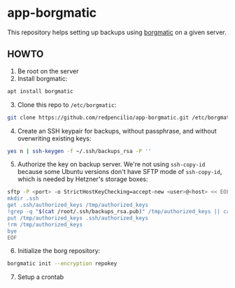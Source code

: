 # app-borgmatic

This repository helps setting up backups using [borgmatic](https://torsion.org/borgmatic/) on a given server.

## HOWTO

1. Be root on the server
2. Install borgmatic:
```sh
apt install borgmatic
```
3. Clone this repo to `/etc/borgmatic`:
```sh
git clone https://github.com/redpencilio/app-borgmatic.git /etc/borgmatic
```
4. Create an SSH keypair for backups, without passphrase, and without overwriting existing keys:
```sh
yes n | ssh-keygen -f ~/.ssh/backups_rsa -P ''
```
5. Authorize the key on backup server.
   We're not using `ssh-copy-id` because some Ubuntu versions don't have SFTP mode of
   `ssh-copy-id`, which is needed by Hetzner's storage boxes:
```sh
sftp -P <port> -o StrictHostKeyChecking=accept-new <user>@<host> << EOF
mkdir .ssh
get .ssh/authorized_keys /tmp/authorized_keys
!grep -q "$(cat /root/.ssh/backups_rsa.pub)" /tmp/authorized_keys || cat /root/.ssh/backups_rsa.pub >> /tmp/authorized_keys
put /tmp/authorized_keys .ssh/authorized_keys
!rm /tmp/authorized_keys
bye
EOF
```
6. Initialize the borg repository:
```sh
borgmatic init --encryption repokey
```
7. Setup a crontab
